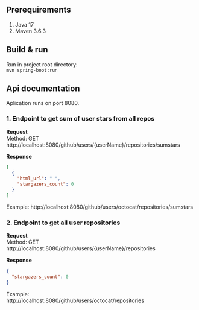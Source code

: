 

## Prerequirements

1. Java 17
2. Maven 3.6.3

## Build & run
Run in project root directory:  
`mvn spring-boot:run`

## Api documentation
Aplication runs on port 8080.
### 1. Endpoint to get sum of user stars from all repos 
**Request**  
Method: GET 
http://localhost:8080/github/users/{userName}/repositories/sumstars

**Response**  
```json
[
  { 
    "html_url": " ",
    "stargazers_count": 0
  }
]
```  
Example:
http://localhost:8080/github/users/octocat/repositories/sumstars

### 2. Endpoint to get all user repositories

**Request**  
Method: GET  
http://localhost:8080/github/users/{userName}/repositories  

**Response** 
```json
{
  "stargazers_count": 0
}
```
Example:  
http://localhost:8080/github/users/octocat/repositories